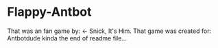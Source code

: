 # Flappy-Antbot
That was an fan game by: <- Snick, It's Him.
That game was created for: Antbotdude
kinda the end of readme file...
